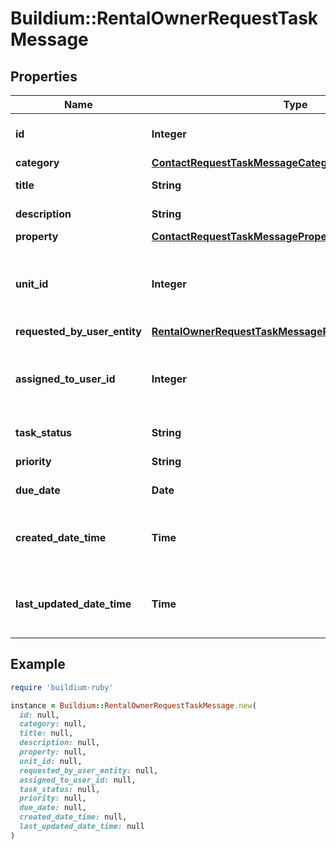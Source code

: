 # Buildium::RentalOwnerRequestTaskMessage

## Properties

| Name | Type | Description | Notes |
| ---- | ---- | ----------- | ----- |
| **id** | **Integer** | Request unique identifier. | [optional] |
| **category** | [**ContactRequestTaskMessageCategory**](ContactRequestTaskMessageCategory.md) |  | [optional] |
| **title** | **String** | Request title. | [optional] |
| **description** | **String** | Request description. | [optional] |
| **property** | [**ContactRequestTaskMessageProperty**](ContactRequestTaskMessageProperty.md) |  | [optional] |
| **unit_id** | **Integer** | The unit unique identifier associated with the request. | [optional] |
| **requested_by_user_entity** | [**RentalOwnerRequestTaskMessageRequestedByUserEntity**](RentalOwnerRequestTaskMessageRequestedByUserEntity.md) |  | [optional] |
| **assigned_to_user_id** | **Integer** | The unique identifier of the staff user assigned to the request. | [optional] |
| **task_status** | **String** | Request status. | [optional] |
| **priority** | **String** | Request priority. | [optional] |
| **due_date** | **Date** | Request due date. | [optional] |
| **created_date_time** | **Time** | Date and time the request was created. | [optional] |
| **last_updated_date_time** | **Time** | Date and time the request was last updated. | [optional] |

## Example

```ruby
require 'buildium-ruby'

instance = Buildium::RentalOwnerRequestTaskMessage.new(
  id: null,
  category: null,
  title: null,
  description: null,
  property: null,
  unit_id: null,
  requested_by_user_entity: null,
  assigned_to_user_id: null,
  task_status: null,
  priority: null,
  due_date: null,
  created_date_time: null,
  last_updated_date_time: null
)
```

